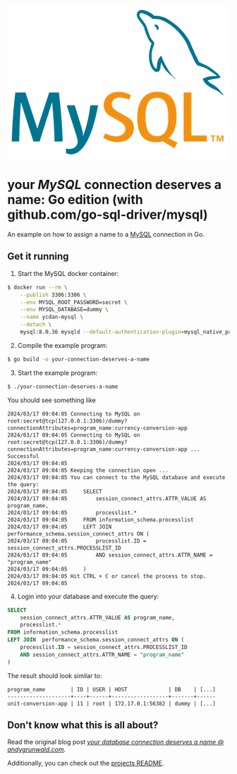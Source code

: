 ![MySQL logo](../../images/mysql-logo.png)

# your _MySQL_ connection deserves a name: Go edition (with github.com/go-sql-driver/mysql)

An example on how to assign a name to a [MySQL](https://www.mysql.com/) connection in Go.

## Get it running

1. Start the MySQL docker container:
```sh
$ docker run --rm \
    --publish 3306:3306 \
    --env MYSQL_ROOT_PASSWORD=secret \
    --env MYSQL_DATABASE=dummy \
    --name ycdan-mysql \
    --detach \
    mysql:8.0.36 mysqld --default-authentication-plugin=mysql_native_password
```

2. Compile the example program:
```sh
$ go build -o your-connection-deserves-a-name
```

3. Start the example program:
```sh
$ ./your-connection-deserves-a-name
```

You should see something like

```
2024/03/17 09:04:05 Connecting to MySQL on root:secret@tcp(127.0.0.1:3306)/dummy?connectionAttributes=program_name:currency-conversion-app
2024/03/17 09:04:05 Connecting to MySQL on root:secret@tcp(127.0.0.1:3306)/dummy?connectionAttributes=program_name:currency-conversion-app ... Successful
2024/03/17 09:04:05
2024/03/17 09:04:05 Keeping the connection open ...
2024/03/17 09:04:05 You can connect to the MySQL database and execute the query:
2024/03/17 09:04:05 	SELECT
2024/03/17 09:04:05 	    session_connect_attrs.ATTR_VALUE AS program_name,
2024/03/17 09:04:05 	    processlist.*
2024/03/17 09:04:05 	FROM information_schema.processlist
2024/03/17 09:04:05 	LEFT JOIN  performance_schema.session_connect_attrs ON (
2024/03/17 09:04:05 	    processlist.ID = session_connect_attrs.PROCESSLIST_ID
2024/03/17 09:04:05 	    AND session_connect_attrs.ATTR_NAME = "program_name"
2024/03/17 09:04:05 	)
2024/03/17 09:04:05 Hit CTRL + C or cancel the process to stop.
2024/03/17 09:04:05
```

4. Login into your database and execute the query:
```sql
SELECT
    session_connect_attrs.ATTR_VALUE AS program_name,
    processlist.*
FROM information_schema.processlist
LEFT JOIN  performance_schema.session_connect_attrs ON (
    processlist.ID = session_connect_attrs.PROCESSLIST_ID
    AND session_connect_attrs.ATTR_NAME = "program_name"
)
```

The result should look similar to:

```
program_name        | ID | USER | HOST             | DB    | [...]
--------------------+----+------+------------------+-------+------
unit-conversion-app | 11 | root | 172.17.0.1:56382 | dummy | [...]
```

## Don't know what this is all about?

Read the original blog post [_your database connection deserves a name @ andygrunwald.com_](https://andygrunwald.com/blog/your-database-connection-deserves-a-name/ "Article your database connection deserves a name at Andy Grunwalds blog").

Additionally, you can check out the [projects README](https://github.com/andygrunwald/your-connection-deserves-a-name#readme).